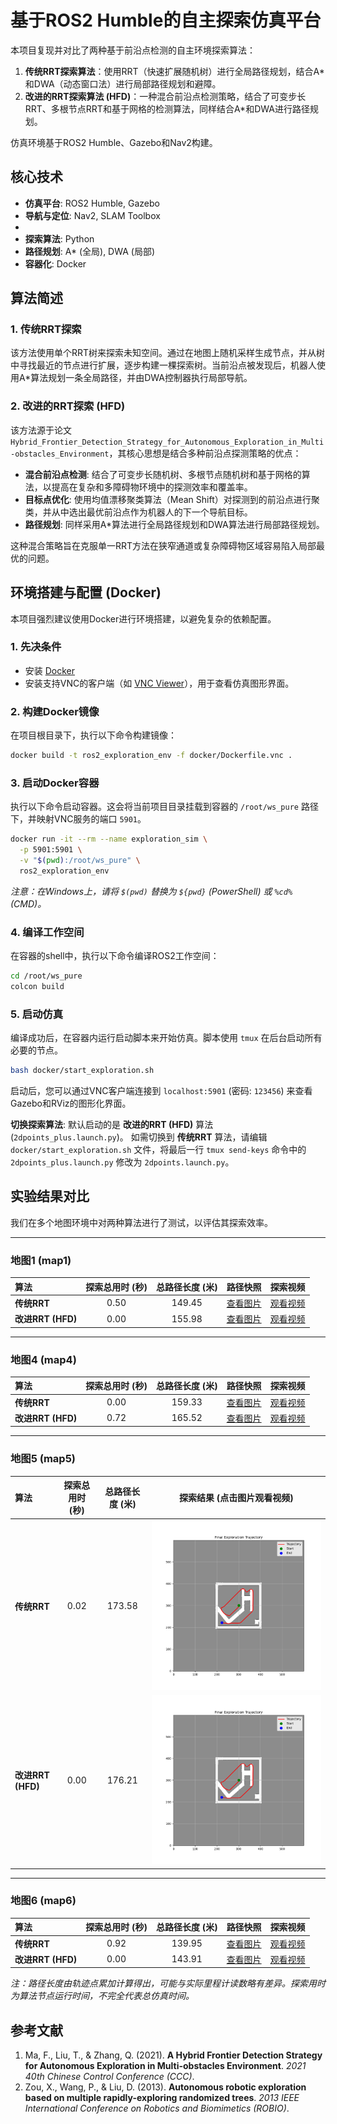 # 基于ROS2 Humble的自主探索仿真平台

本项目复现并对比了两种基于前沿点检测的自主环境探索算法：
1.  **传统RRT探索算法**：使用RRT（快速扩展随机树）进行全局路径规划，结合A*和DWA（动态窗口法）进行局部路径规划和避障。
2.  **改进的RRT探索算法 (HFD)**：一种混合前沿点检测策略，结合了可变步长RRT、多根节点RRT和基于网格的检测算法，同样结合A*和DWA进行路径规划。

仿真环境基于ROS2 Humble、Gazebo和Nav2构建。

## 核心技术

*   **仿真平台**: ROS2 Humble, Gazebo
*   **导航与定位**: Nav2, SLAM Toolbox
*   
*   **探索算法**: Python
*   **路径规划**: A* (全局), DWA (局部)
*   **容器化**: Docker

## 算法简述

### 1. 传统RRT探索
该方法使用单个RRT树来探索未知空间。通过在地图上随机采样生成节点，并从树中寻找最近的节点进行扩展，逐步构建一棵探索树。当前沿点被发现后，机器人使用A*算法规划一条全局路径，并由DWA控制器执行局部导航。

### 2. 改进的RRT探索 (HFD)
该方法源于论文 `Hybrid_Frontier_Detection_Strategy_for_Autonomous_Exploration_in_Multi-obstacles_Environment`，其核心思想是结合多种前沿点探测策略的优点：
*   **混合前沿点检测**: 结合了可变步长随机树、多根节点随机树和基于网格的算法，以提高在复杂和多障碍物环境中的探测效率和覆盖率。
*   **目标点优化**: 使用均值漂移聚类算法（Mean Shift）对探测到的前沿点进行聚类，并从中选出最优前沿点作为机器人的下一个导航目标。
*   **路径规划**: 同样采用A*算法进行全局路径规划和DWA算法进行局部路径规划。

这种混合策略旨在克服单一RRT方法在狭窄通道或复杂障碍物区域容易陷入局部最优的问题。

## 环境搭建与配置 (Docker)

本项目强烈建议使用Docker进行环境搭建，以避免复杂的依赖配置。

### 1. 先决条件
*   安装 [Docker](https://www.docker.com/get-started)
*   安装支持VNC的客户端（如 [VNC Viewer](https://www.realvnc.com/en/connect/download/viewer/)），用于查看仿真图形界面。

### 2. 构建Docker镜像
在项目根目录下，执行以下命令构建镜像：
```bash
docker build -t ros2_exploration_env -f docker/Dockerfile.vnc .
```

### 3. 启动Docker容器
执行以下命令启动容器。这会将当前项目目录挂载到容器的 `/root/ws_pure` 路径下，并映射VNC服务的端口 `5901`。
```bash
docker run -it --rm --name exploration_sim \
  -p 5901:5901 \
  -v "$(pwd):/root/ws_pure" \
  ros2_exploration_env
```
*注意：在Windows上，请将 `$(pwd)` 替换为 `${pwd}` (PowerShell) 或 `%cd%` (CMD)。*

### 4. 编译工作空间
在容器的shell中，执行以下命令编译ROS2工作空间：
```bash
cd /root/ws_pure
colcon build
```

### 5. 启动仿真
编译成功后，在容器内运行启动脚本来开始仿真。脚本使用 `tmux` 在后台启动所有必要的节点。

```bash
bash docker/start_exploration.sh
```

启动后，您可以通过VNC客户端连接到 `localhost:5901` (密码: `123456`) 来查看Gazebo和RViz的图形化界面。

**切换探索算法**: 
默认启动的是 **改进的RRT (HFD)** 算法 (`2dpoints_plus.launch.py`)。
如需切换到 **传统RRT** 算法，请编辑 `docker/start_exploration.sh` 文件，将最后一行 `tmux send-keys` 命令中的 `2dpoints_plus.launch.py` 修改为 `2dpoints.launch.py`。

## 实验结果对比

我们在多个地图环境中对两种算法进行了测试，以评估其探索效率。

---

### **地图1 (map1)**

| 算法 | 探索总用时 (秒) | 总路径长度 (米) | 路径快照 | 探索视频 |
| :--- | :---: | :---: | :---: | :---: |
| **传统RRT** | 0.50 | 149.45 | [查看图片](./Demo/map1/rrt/rrt_path_snapshot.png) | [观看视频](./Demo/map1/rrt/vokoscreenNG-2025-06-01_17-27-24.mkv) |
| **改进RRT (HFD)** | 0.00 | 155.98 | [查看图片](./Demo/map1/rrt_plus/rrt_exploration.png) | [观看视频](./Demo/map1/rrt_plus/vokoscreenNG-2025-06-01_17-36-42.mkv) |

---


### **地图4 (map4)**

| 算法 | 探索总用时 (秒) | 总路径长度 (米) | 路径快照 | 探索视频 |
| :--- | :---: | :---: | :---: | :---: |
| **传统RRT** | 0.00 | 159.33 | [查看图片](./Demo/map4/rrt/rrt_exploration.png) | [观看视频](./Demo/map4/rrt/vokoscreenNG-2025-06-01_18-05-15.mkv) |
| **改进RRT (HFD)** | 0.72 | 165.52 | [查看图片](./Demo/map4/rrt_plus/rrt_path_snapshot.png) | [观看视频](./Demo/map4/rrt_plus/vokoscreenNG-2025-06-01_17-56-42.mkv) |

---


### **地图5 (map5)**

| 算法 | 探索总用时 (秒) | 总路径长度 (米) | 探索结果 (点击图片观看视频) |
| :--- | :---: | :---: | :---: |
| **传统RRT** | 0.02 | 173.58 | [![传统RRT路径](./Demo/map5/rrt/rrt_path_snapshot.png)](./Demo/map5/rrt/vokoscreenNG-2025-06-01_18-19-41.mkv) |
| **改进RRT (HFD)** | 0.00 | 176.21 | [![改进RRT路径](./Demo/map5/rrt_plus/rrt_exploration.png)](./Demo/map5/rrt_plus/vokoscreenNG-2025-06-01_18-26-58.mkv) |

---


### **地图6 (map6)**

| 算法 | 探索总用时 (秒) | 总路径长度 (米) | 路径快照 | 探索视频 |
| :--- | :---: | :---: | :---: | :---: |
| **传统RRT** | 0.92 | 139.95 | [查看图片](./Demo/map6/rrt/rrt_path_snapshot.png) | [观看视频](./Demo/map6/rrt/room6_rrt.mkv) |
| **改进RRT (HFD)** | 0.00 | 143.91 | [查看图片](./Demo/map6/rrt_plus/rrt_exploration.png) | [观看视频](./Demo/map6/rrt_plus/rrt_plus.mkv) |

*注：路径长度由轨迹点累加计算得出，可能与实际里程计读数略有差异。探索用时为算法节点运行时间，不完全代表总仿真时间。*

## 参考文献
1.  Ma, F., Liu, T., & Zhang, Q. (2021). **A Hybrid Frontier Detection Strategy for Autonomous Exploration in Multi-obstacles Environment**. *2021 40th Chinese Control Conference (CCC)*.
2.  Zou, X., Wang, P., & Liu, D. (2013). **Autonomous robotic exploration based on multiple rapidly-exploring randomized trees**. *2013 IEEE International Conference on Robotics and Biomimetics (ROBIO)*.
